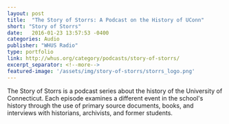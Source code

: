 ```yaml
---
layout: post
title:  "The Story of Storrs: A Podcast on the History of UConn"
short: "Story of Storrs"
date:   2016-01-23 13:57:53 -0400
categories: Audio
publisher: "WHUS Radio"
type: portfolio
link: http://whus.org/category/podcasts/story-of-storrs/
excerpt_separator: <!--more-->
featured-image: '/assets/img/story-of-storrs/storrs_logo.png'
---
```


The Story of Storrs is a podcast series about the history of the University of Connecticut. Each episode examines a different event in the school's history through the use of primary source documents, books, and interviews with historians, archivists, and former students.
